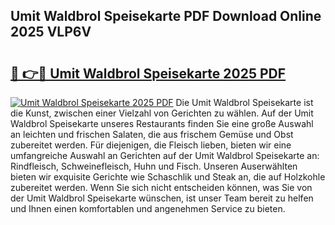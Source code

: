 ## Umit Waldbrol Speisekarte PDF Download Online 2025 VLP6V

# <h2><a href="http://gc7e6qw.nevu.top/?p=Umit+Waldbrol+Speisekarte">🔗 👉🔴 Umit Waldbrol Speisekarte 2025 PDF</a></h2>

[![Umit Waldbrol Speisekarte 2025 PDF](https://i.imgur.com/dBaPXMq.png)](http://gc7e6qw.nevu.top/?p=Umit+Waldbrol+Speisekarte)
Die Umit Waldbrol Speisekarte ist die Kunst, zwischen einer Vielzahl von Gerichten zu wählen. Auf der Umit Waldbrol Speisekarte unseres Restaurants finden Sie eine große Auswahl an leichten und frischen Salaten, die aus frischem Gemüse und Obst zubereitet werden. Für diejenigen, die Fleisch lieben, bieten wir eine umfangreiche Auswahl an Gerichten auf der Umit Waldbrol Speisekarte an: Rindfleisch, Schweinefleisch, Huhn und Fisch. Unseren Auserwählten bieten wir exquisite Gerichte wie Schaschlik und Steak an, die auf Holzkohle zubereitet werden. Wenn Sie sich nicht entscheiden können, was Sie von der Umit Waldbrol Speisekarte wünschen, ist unser Team bereit zu helfen und Ihnen einen komfortablen und angenehmen Service zu bieten.
